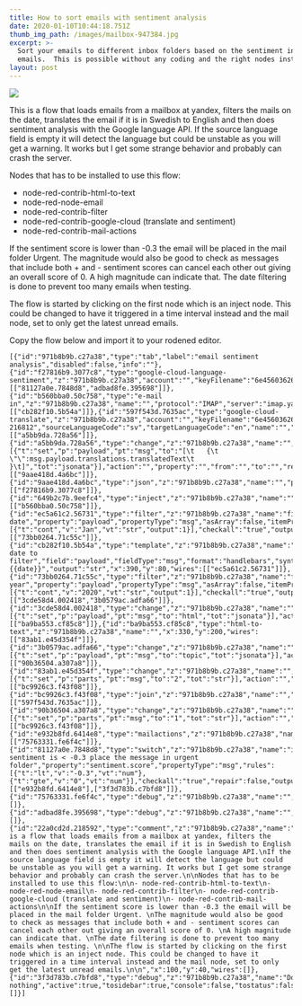 ```yaml
---
title: How to sort emails with sentiment analysis
date: 2020-01-10T10:44:18.751Z
thumb_img_path: /images/mailbox-947384.jpg
excerpt: >-
  Sort your emails to different inbox folders based on the sentiment in the
  emails.  This is possible without any coding and the right nodes installed.
layout: post
---
```

![](/images/email_sentiment.png)

This is a flow that loads emails from a mailbox at yandex, filters the mails on the date, translates the email if it is in Swedish to English and then does sentiment analysis with the Google language API. If the source language field is empty it will detect the language but could be unstable as you will get a warning. It works but I get some strange behavior and probably can crash the server.

Nodes that has to be installed to use this flow:

* node-red-contrib-html-to-text
* node-red-node-email
* node-red-contrib-filter
* node-red-contrib-google-cloud (translate and sentiment)
* node-red-contrib-mail-actions

If the sentiment score is lower than -0.3 the email will be placed in the mail folder Urgent. The magnitude would also be good to check as messages that include both + and - sentiment scores can cancel each other out giving an overall score of 0. A high magnitude can indicate that. The date filtering is done to prevent too many emails when testing.

The flow is started by clicking on the first node which is an inject node. This could be changed to have it triggered in a time interval instead and the mail node, set to only get the latest unread emails.

Copy the flow below and import it to your rodened editor. 

```
[{"id":"971b8b9b.c27a38","type":"tab","label":"email sentiment analysis","disabled":false,"info":""},{"id":"f27816b9.3077c8","type":"google-cloud-language-sentiment","z":"971b8b9b.c27a38","account":"","keyFilename":"6e45603626f766e4fc3bbb64c8a48a604ab1a367","languageCode":"en","name":"","x":580,"y":280,"wires":[["81127a0e.7848d8","adbad8fe.395698"]]},{"id":"b560bba0.50c758","type":"e-mail in","z":"971b8b9b.c27a38","name":"","protocol":"IMAP","server":"imap.yandex.com","useSSL":true,"port":"993","box":"Inbox","disposition":"None","criteria":"ALL","repeat":"300","fetch":"trigger","inputs":1,"x":230,"y":80,"wires":[["cb282f10.5b54a"]]},{"id":"597f543d.7635ac","type":"google-cloud-translate","z":"971b8b9b.c27a38","account":"","keyFilename":"6e45603626f766e4fc3bbb64c8a48a604ab1a367","projectId":"mytextproject-216812","sourceLanguageCode":"sv","targetLanguageCode":"en","name":"","x":140,"y":280,"wires":[["a5bb9da.728a56"]]},{"id":"a5bb9da.728a56","type":"change","z":"971b8b9b.c27a38","name":"","rules":[{"t":"set","p":"payload","pt":"msg","to":"[\t   {\t       \"\":msg.payload.translations.translatedText\t   }\t]","tot":"jsonata"}],"action":"","property":"","from":"","to":"","reg":false,"x":300,"y":280,"wires":[["9aae418d.4a6bc"]]},{"id":"9aae418d.4a6bc","type":"json","z":"971b8b9b.c27a38","name":"","property":"payload","action":"","pretty":false,"x":450,"y":280,"wires":[["f27816b9.3077c8"]]},{"id":"649b2c7b.9eefc4","type":"inject","z":"971b8b9b.c27a38","name":"","topic":"","payload":"","payloadType":"date","repeat":"","crontab":"","once":false,"onceDelay":0.1,"x":100,"y":80,"wires":[["b560bba0.50c758"]]},{"id":"ec5a61c2.56731","type":"filter","z":"971b8b9b.c27a38","name":"filter date","property":"payload","propertyType":"msg","asArray":false,"itemProperty":"","itemPropertyType":"item","rules":[{"t":"cont","v":"Jan","vt":"str","output":1}],"checkall":"true","outputs":1,"x":560,"y":80,"wires":[["73bb0264.71c55c"]]},{"id":"cb282f10.5b54a","type":"template","z":"971b8b9b.c27a38","name":"pass date to filter","field":"payload","fieldType":"msg","format":"handlebars","syntax":"mustache","template":"{{date}}","output":"str","x":390,"y":80,"wires":[["ec5a61c2.56731"]]},{"id":"73bb0264.71c55c","type":"filter","z":"971b8b9b.c27a38","name":"filter year","property":"payload","propertyType":"msg","asArray":false,"itemProperty":"","itemPropertyType":"item","rules":[{"t":"cont","v":"2020","vt":"str","output":1}],"checkall":"true","outputs":1,"x":700,"y":80,"wires":[["3cde58d4.002418","3b0579ac.adfa66"]]},{"id":"3cde58d4.002418","type":"change","z":"971b8b9b.c27a38","name":"","rules":[{"t":"set","p":"payload","pt":"msg","to":"html","tot":"jsonata"}],"action":"","property":"","from":"","to":"","reg":false,"x":160,"y":200,"wires":[["ba9ba553.cf85c8"]]},{"id":"ba9ba553.cf85c8","type":"html-to-text","z":"971b8b9b.c27a38","name":"","x":330,"y":200,"wires":[["83ab1.e45d354f"]]},{"id":"3b0579ac.adfa66","type":"change","z":"971b8b9b.c27a38","name":"","rules":[{"t":"set","p":"payload","pt":"msg","to":"topic","tot":"jsonata"}],"action":"","property":"","from":"","to":"","reg":false,"x":160,"y":140,"wires":[["90b36504.a307a8"]]},{"id":"83ab1.e45d354f","type":"change","z":"971b8b9b.c27a38","name":"","rules":[{"t":"set","p":"parts","pt":"msg","to":"2","tot":"str"}],"action":"","property":"","from":"","to":"","reg":false,"x":500,"y":200,"wires":[["bc9926c3.f43f08"]]},{"id":"bc9926c3.f43f08","type":"join","z":"971b8b9b.c27a38","name":"","mode":"custom","build":"string","property":"payload","propertyType":"msg","key":"topic","joiner":"\\n","joinerType":"str","accumulate":false,"timeout":"","count":"2","reduceRight":false,"reduceExp":"","reduceInit":"","reduceInitType":"","reduceFixup":"","x":690,"y":200,"wires":[["597f543d.7635ac"]]},{"id":"90b36504.a307a8","type":"change","z":"971b8b9b.c27a38","name":"","rules":[{"t":"set","p":"parts","pt":"msg","to":"1","tot":"str"}],"action":"","property":"","from":"","to":"","reg":false,"x":500,"y":140,"wires":[["bc9926c3.f43f08"]]},{"id":"e932b8fd.6414e8","type":"mailactions","z":"971b8b9b.c27a38","name":"urgent","protocol":"IMAP","server":"imap.yandex.com","useSSL":true,"port":"993","box":"INBOX","outbox":"urgent","tag":"","x":610,"y":360,"wires":[["75763331.fe6f4c"]]},{"id":"81127a0e.7848d8","type":"switch","z":"971b8b9b.c27a38","name":"if sentiment is < -0.3 place the message in urgent folder","property":"sentiment.score","propertyType":"msg","rules":[{"t":"lt","v":"-0.3","vt":"num"},{"t":"gte","v":"0","vt":"num"}],"checkall":"true","repair":false,"outputs":2,"x":290,"y":360,"wires":[["e932b8fd.6414e8"],["3f3d783b.c7bfd8"]]},{"id":"75763331.fe6f4c","type":"debug","z":"971b8b9b.c27a38","name":"","active":true,"tosidebar":true,"console":false,"tostatus":false,"complete":"false","x":770,"y":360,"wires":[]},{"id":"adbad8fe.395698","type":"debug","z":"971b8b9b.c27a38","name":"","active":true,"tosidebar":true,"console":false,"tostatus":false,"complete":"sentiment.score","targetType":"msg","x":780,"y":280,"wires":[]},{"id":"22a0cd2d.218592","type":"comment","z":"971b8b9b.c27a38","name":"","info":"This is a flow that loads emails from a mailbox at yandex, filters the mails on the date, translates the email if it is in Swedish to English and then does sentiment analysis with the Google language API.\nIf the source language field is empty it will detect the language but could be unstable as you will get a warning. It works but I get some strange behavior and probably can crash the server.\n\nNodes that has to be installed to use this flow:\n\n- node-red-contrib-html-to-text\n- node-red-node-email\n- node-red-contrib-filter\n- node-red-contrib-google-cloud (translate and sentiment)\n- node-red-contrib-mail-actions\n\nIf the sentiment score is lower than -0.3 the email will be placed in the mail folder Urgent. \nThe magnitude would also be good to check as messages that include both + and - sentiment scores can cancel each other out giving an overall score of 0. \nA high magnitude can indicate that. \nThe date filtering is done to prevent too many emails when testing. \n\nThe flow is started by clicking on the first node which is an inject node. This could be changed to have it triggered in a time interval instead and the mail node, set to only get the latest unread emails.\n\n","x":100,"y":40,"wires":[]},{"id":"3f3d783b.c7bfd8","type":"debug","z":"971b8b9b.c27a38","name":"Do nothing","active":true,"tosidebar":true,"console":false,"tostatus":false,"complete":"payload","targetType":"msg","x":630,"y":400,"wires":[]}]
```
